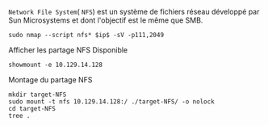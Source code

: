 `Network File System`( `NFS`) est un système de fichiers réseau développé par Sun Microsystems et dont l'objectif est le même que SMB.

```
sudo nmap --script nfs* $ip$ -sV -p111,2049
```

Afficher les partage NFS Disponible 

```
showmount -e 10.129.14.128
```

Montage du partage NFS 

```
mkdir target-NFS
sudo mount -t nfs 10.129.14.128:/ ./target-NFS/ -o nolock
cd target-NFS
tree .
```